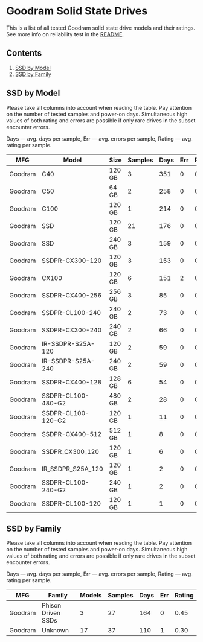 Goodram Solid State Drives
==========================

This is a list of all tested Goodram solid state drive models and their ratings. See
more info on reliability test in the [README](https://github.com/linuxhw/SMART).

Contents
--------

1. [ SSD by Model  ](#ssd-by-model)
2. [ SSD by Family ](#ssd-by-family)

SSD by Model
------------

Please take all columns into account when reading the table. Pay attention on the
number of tested samples and power-on days. Simultaneous high values of both rating
and errors are possible if only rare drives in the subset encounter errors.

Days   — avg. days per sample,
Err    — avg. errors per sample,
Rating — avg. rating per sample.

| MFG       | Model              | Size   | Samples | Days  | Err   | Rating |
|-----------|--------------------|--------|---------|-------|-------|--------|
| Goodram   | C40                | 120 GB | 3       | 351   | 0     | 0.96   |
| Goodram   | C50                | 64 GB  | 2       | 258   | 0     | 0.71   |
| Goodram   | C100               | 120 GB | 1       | 214   | 0     | 0.59   |
| Goodram   | SSD                | 120 GB | 21      | 176   | 0     | 0.48   |
| Goodram   | SSD                | 240 GB | 3       | 159   | 0     | 0.44   |
| Goodram   | SSDPR-CX300-120    | 120 GB | 3       | 153   | 0     | 0.42   |
| Goodram   | CX100              | 120 GB | 6       | 151   | 2     | 0.39   |
| Goodram   | SSDPR-CX400-256    | 256 GB | 3       | 85    | 0     | 0.23   |
| Goodram   | SSDPR-CL100-240    | 240 GB | 2       | 73    | 0     | 0.20   |
| Goodram   | SSDPR-CX300-240    | 240 GB | 2       | 66    | 0     | 0.18   |
| Goodram   | IR-SSDPR-S25A-120  | 120 GB | 2       | 59    | 0     | 0.16   |
| Goodram   | IR-SSDPR-S25A-240  | 240 GB | 2       | 59    | 0     | 0.16   |
| Goodram   | SSDPR-CX400-128    | 128 GB | 6       | 54    | 0     | 0.15   |
| Goodram   | SSDPR-CL100-480-G2 | 480 GB | 2       | 28    | 0     | 0.08   |
| Goodram   | SSDPR-CL100-120-G2 | 120 GB | 1       | 11    | 0     | 0.03   |
| Goodram   | SSDPR-CX400-512    | 512 GB | 1       | 8     | 0     | 0.02   |
| Goodram   | SSDPR_CX300_120    | 120 GB | 1       | 6     | 0     | 0.02   |
| Goodram   | IR_SSDPR_S25A_120  | 120 GB | 1       | 2     | 0     | 0.01   |
| Goodram   | SSDPR-CL100-240-G2 | 240 GB | 1       | 2     | 0     | 0.01   |
| Goodram   | SSDPR-CL100-120    | 120 GB | 1       | 1     | 0     | 0.00   |

SSD by Family
-------------

Please take all columns into account when reading the table. Pay attention on the
number of tested samples and power-on days. Simultaneous high values of both rating
and errors are possible if only rare drives in the subset encounter errors.

Days   — avg. days per sample,
Err    — avg. errors per sample,
Rating — avg. rating per sample.

| MFG       | Family                 | Models | Samples | Days  | Err   | Rating |
|-----------|------------------------|--------|---------|-------|-------|--------|
| Goodram   | Phison Driven SSDs     | 3      | 27      | 164   | 0     | 0.45   |
| Goodram   | Unknown                | 17     | 37      | 110   | 1     | 0.30   |
